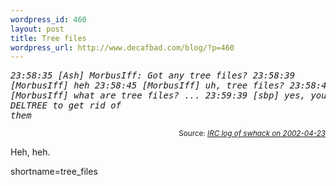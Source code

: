```yaml
--- 
wordpress_id: 460
layout: post
title: Tree files
wordpress_url: http://www.decafbad.com/blog/?p=460
---
```

<i><pre>23:58:35 [Ash] MorbusIff: Got any tree files?
23:58:39 [MorbusIff] heh
23:58:45 [MorbusIff] uh, tree files?
23:58:48 [MorbusIff] what are tree files?
...
23:59:39 [sbp] yes, you need to run DELTREE to get rid of them</pre></i><div class="credit" align="right"><small>Source: <cite><a href="http://blogspace.com/swhack/chatlogs/2002-04-23.html">IRC log of swhack on 2002-04-23</a></cite></small></div>	<p>Heh, heh.</p>
<!--more-->
shortname=tree_files
